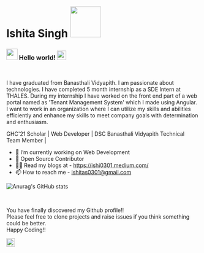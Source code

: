 # Ishita Singh <img src="https://github.com/TheDudeThatCode/TheDudeThatCode/blob/master/Assets/Developer.gif" width="80px">

### <img src="https://github.com/TheDudeThatCode/TheDudeThatCode/blob/master/Assets/Hi.gif" width="29px"> Hello world!&nbsp;<img src="https://github.com/TheDudeThatCode/TheDudeThatCode/blob/master/Assets/Earth.gif" width="24px">

<br />

I have graduated from Banasthali Vidyapith. I am passionate about technologies. I have completed 5 month internship as a SDE Intern at THALES. During my internship I have worked on the front end part of a web portal named as 'Tenant Management System' which I made using Angular. I want to work in an organization where I can utilize my skills and abilities efficiently and enhance my skills to meet company goals with determination and enthusiasm.
<br/>

GHC'21 Scholar | Web Developer | DSC Banasthali Vidyapith Technical Team Member | 
<!--
**ishi0301/ishi0301** is a ✨ _special_ ✨ repository because its `README.md` (this file) appears on your GitHub profile.

Here are some ideas to get you started:-->

- 🔭 I’m currently working on Web Development
- 👯 Open Source Contributor 
- 🤷‍♂️ Read my blogs at - https://ishi0301.medium.com/
- 📫 How to reach me -  ishitas0301@gmail.com




![Anurag's GitHub stats](https://github-readme-stats.vercel.app/api?username=ishi0301&show_icons=true&theme=tokyonight)

<br/>

You have finally discovered my Github profile!!
<br/>
Please feel free to clone projects and raise issues if you think something could be better.
<br/>
Happy Coding!!
<br/>


<a href="https://www.linkedin.com/in/ishitas0301/">
  <img align="left" alt="Ishita's LinkdeIN" width="22px" src="https://cdn.jsdelivr.net/npm/simple-icons@v3/icons/linkedin.svg" />
</a>
